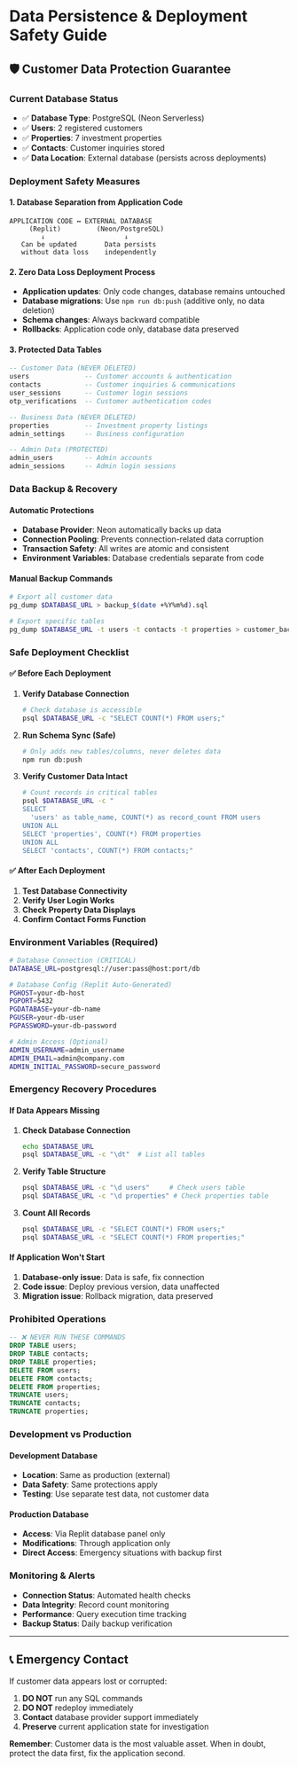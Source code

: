 # Data Persistence & Deployment Safety Guide

## 🛡️ Customer Data Protection Guarantee

### Current Database Status
- ✅ **Database Type**: PostgreSQL (Neon Serverless)
- ✅ **Users**: 2 registered customers
- ✅ **Properties**: 7 investment properties
- ✅ **Contacts**: Customer inquiries stored
- ✅ **Data Location**: External database (persists across deployments)

### Deployment Safety Measures

#### 1. Database Separation from Application Code
```
APPLICATION CODE ↔ EXTERNAL DATABASE
     (Replit)         (Neon/PostgreSQL)
        ↓                    ↓
   Can be updated       Data persists
   without data loss    independently
```

#### 2. Zero Data Loss Deployment Process
- **Application updates**: Only code changes, database remains untouched
- **Database migrations**: Use `npm run db:push` (additive only, no data deletion)
- **Schema changes**: Always backward compatible
- **Rollbacks**: Application code only, database data preserved

#### 3. Protected Data Tables
```sql
-- Customer Data (NEVER DELETED)
users              -- Customer accounts & authentication
contacts           -- Customer inquiries & communications
user_sessions      -- Customer login sessions
otp_verifications  -- Customer authentication codes

-- Business Data (NEVER DELETED)  
properties         -- Investment property listings
admin_settings     -- Business configuration

-- Admin Data (PROTECTED)
admin_users        -- Admin accounts
admin_sessions     -- Admin login sessions
```

### Data Backup & Recovery

#### Automatic Protections
- **Database Provider**: Neon automatically backs up data
- **Connection Pooling**: Prevents connection-related data corruption
- **Transaction Safety**: All writes are atomic and consistent
- **Environment Variables**: Database credentials separate from code

#### Manual Backup Commands
```bash
# Export all customer data
pg_dump $DATABASE_URL > backup_$(date +%Y%m%d).sql

# Export specific tables
pg_dump $DATABASE_URL -t users -t contacts -t properties > customer_backup.sql
```

### Safe Deployment Checklist

#### ✅ Before Each Deployment
1. **Verify Database Connection**
   ```bash
   # Check database is accessible
   psql $DATABASE_URL -c "SELECT COUNT(*) FROM users;"
   ```

2. **Run Schema Sync (Safe)**
   ```bash
   # Only adds new tables/columns, never deletes data
   npm run db:push
   ```

3. **Verify Customer Data Intact**
   ```bash
   # Count records in critical tables
   psql $DATABASE_URL -c "
   SELECT 
     'users' as table_name, COUNT(*) as record_count FROM users
   UNION ALL
   SELECT 'properties', COUNT(*) FROM properties
   UNION ALL  
   SELECT 'contacts', COUNT(*) FROM contacts;"
   ```

#### ✅ After Each Deployment
1. **Test Database Connectivity**
2. **Verify User Login Works**
3. **Check Property Data Displays**
4. **Confirm Contact Forms Function**

### Environment Variables (Required)
```bash
# Database Connection (CRITICAL)
DATABASE_URL=postgresql://user:pass@host:port/db

# Database Config (Replit Auto-Generated)
PGHOST=your-db-host
PGPORT=5432
PGDATABASE=your-db-name
PGUSER=your-db-user
PGPASSWORD=your-db-password

# Admin Access (Optional)
ADMIN_USERNAME=admin_username
ADMIN_EMAIL=admin@company.com
ADMIN_INITIAL_PASSWORD=secure_password
```

### Emergency Recovery Procedures

#### If Data Appears Missing
1. **Check Database Connection**
   ```bash
   echo $DATABASE_URL
   psql $DATABASE_URL -c "\dt"  # List all tables
   ```

2. **Verify Table Structure**
   ```bash
   psql $DATABASE_URL -c "\d users"     # Check users table
   psql $DATABASE_URL -c "\d properties" # Check properties table
   ```

3. **Count All Records**
   ```bash
   psql $DATABASE_URL -c "SELECT COUNT(*) FROM users;"
   psql $DATABASE_URL -c "SELECT COUNT(*) FROM properties;"
   ```

#### If Application Won't Start
1. **Database-only issue**: Data is safe, fix connection
2. **Code issue**: Deploy previous version, data unaffected
3. **Migration issue**: Rollback migration, data preserved

### Prohibited Operations
```sql
-- ❌ NEVER RUN THESE COMMANDS
DROP TABLE users;
DROP TABLE contacts;  
DROP TABLE properties;
DELETE FROM users;
DELETE FROM contacts;
DELETE FROM properties;
TRUNCATE users;
TRUNCATE contacts;
TRUNCATE properties;
```

### Development vs Production

#### Development Database
- **Location**: Same as production (external)
- **Data Safety**: Same protections apply
- **Testing**: Use separate test data, not customer data

#### Production Database  
- **Access**: Via Replit database panel only
- **Modifications**: Through application only
- **Direct Access**: Emergency situations with backup first

### Monitoring & Alerts
- **Connection Status**: Automated health checks
- **Data Integrity**: Record count monitoring
- **Performance**: Query execution time tracking
- **Backup Status**: Daily backup verification

---

## 📞 Emergency Contact
If customer data appears lost or corrupted:
1. **DO NOT** run any SQL commands
2. **DO NOT** redeploy immediately  
3. **Contact** database provider support immediately
4. **Preserve** current application state for investigation

**Remember**: Customer data is the most valuable asset. When in doubt, protect the data first, fix the application second.